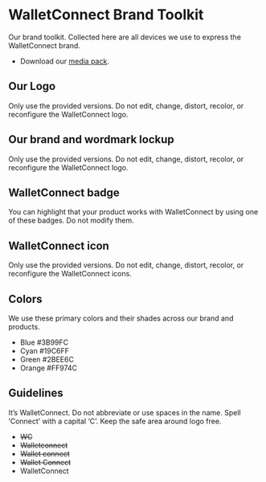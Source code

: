 # WalletConnect Brand Toolkit

Our brand toolkit. Collected here are all devices we use to express the WalletConnect brand.

- Download our [media pack]().


## Our Logo

Only use the provided versions. Do not edit, change, distort, recolor, or reconfigure the WalletConnect logo.

## Our brand and wordmark lockup

Only use the provided versions. Do not edit, change, distort, recolor, or reconfigure the WalletConnect logo.

## WalletConnect badge

You can highlight that your product works with WalletConnect by using one of these badges. Do not modify them.

## WalletConnect icon

Only use the provided versions. Do not edit, change, distort, recolor, or reconfigure the WalletConnect icons.

## Colors

We use these primary colors and their shades across our brand and products.

- Blue #3B99FC
- Cyan #19C6FF
- Green #2BEE6C
- Orange #FF974C

## Guidelines

It’s WalletConnect. Do not abbreviate or use spaces in the name. Spell ‘Connect’ with a capital ‘C’.  Keep the safe area around logo free.

- ~~WC~~
- ~~Walletconnect~~
- ~~Wallet connect~~
- ~~Wallet Connect~~
- WalletConnect